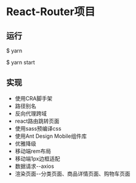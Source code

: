# React-Router项目

## 运行

$ yarn

$ yarn start

## 实现
- 使用CRA脚手架
- 路径别名
- 反向代理跨域
- react路由跳转页面
- 使用sass预编译css
- 使用Ant Design Mobile组件库
- 优雅降级
- 移动端rem布局
- 移动端1px边框适配
- 数据请求--axios
- 渲染页面--分类页面、商品详情页面、购物车页面
